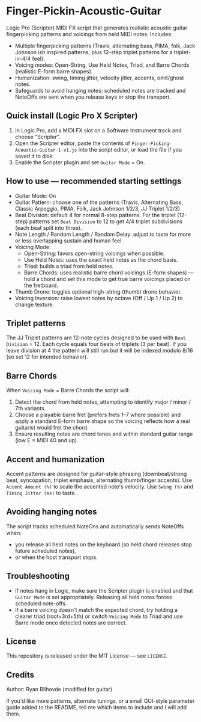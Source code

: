 Finger-Pickin-Acoustic-Guitar
================================

Logic Pro (Scripter) MIDI FX script that generates realistic acoustic guitar
fingerpicking patterns and voicings from held MIDI notes. Includes:

- Multiple fingerpicking patterns (Travis, alternating bass, PIMA, folk, Jack Johnson ish
	inspired patterns, plus 12-step triplet patterns for a triplet-in-4/4 feel).
- Voicing modes: Open-String, Use Held Notes, Triad, and Barre Chords (realistic
	E-form barre shapes).
- Humanization: swing, timing jitter, velocity jitter, accents, omit/ghost notes.
- Safeguards to avoid hanging notes: scheduled notes are tracked and NoteOffs are
	sent when you release keys or stop the transport.

Quick install (Logic Pro X Scripter)
----------------------------------
1. In Logic Pro, add a MIDI FX slot on a Software Instrument track and choose
	 "Scripter".
2. Open the Scripter editor, paste the contents of `Finger-Picking-Acoustic-Guitar-1-v1.js`
	 into the script editor, or load the file if you saved it to disk.
3. Enable the Scripter plugin and set `Guitar Mode` = On.

How to use — recommended starting settings
-----------------------------------------
- Guitar Mode: On
- Guitar Pattern: choose one of the patterns (Travis, Alternating Bass, Classic Arpeggio, PIMA, Folk, Jack Johnson 1/2/3, JJ Triplet 1/2/3)
- Beat Division: default 4 for normal 8-step patterns. For the triplet (12-step) patterns
	set `Beat Division` to 12 to get 4/4 triplet subdivisions (each beat split into three).
- Note Length / Random Length / Random Delay: adjust to taste for more or less overlapping
	sustain and human feel.
- Voicing Mode:
	- Open-String: favors open-string voicings when possible.
	- Use Held Notes: uses the exact held notes as the chord basis.
	- Triad: builds a triad from held notes.
	- Barre Chords: uses realistic barre chord voicings (E-form shapes) — hold a chord and
		set this mode to get true barre voicings placed on the fretboard.
- Thumb Drone: toggles optional high-string (thumb) drone behavior.
- Voicing Inversion: raise lowest notes by octave (Off / Up 1 / Up 2) to change texture.

Triplet patterns
-----------------
The JJ Triplet patterns are 12-note cycles designed to be used with `Beat Division` = 12.
Each cycle equals four beats of triplets (3 per beat). If you leave division at 4 the pattern
will still run but it will be indexed modulo 8/16 (so set 12 for intended behavior).

Barre Chords
------------
When `Voicing Mode` = Barre Chords the script will:

1. Detect the chord from held notes, attempting to identify major / minor / 7th variants.
2. Choose a playable barre fret (prefers frets 1–7 where possible) and apply a standard
	 E-form barre shape so the voicing reflects how a real guitarist would fret the chord.
3. Ensure resulting notes are chord tones and within standard guitar range (low E = MIDI 40 and up).

Accent and humanization
-----------------------
Accent patterns are designed for guitar-style phrasing (downbeat/strong beat, syncopation,
triplet emphasis, alternating thumb/finger accents). Use `Accent Amount (%)` to scale the
accented note's velocity. Use `Swing (%)` and `Timing Jitter (ms)` to taste.

Avoiding hanging notes
----------------------
The script tracks scheduled NoteOns and automatically sends NoteOffs when:
- you release all held notes on the keyboard (so held chord releases stop future scheduled notes),
- or when the host transport stops.

Troubleshooting
---------------
- If notes hang in Logic, make sure the Scripter plugin is enabled and that `Guitar Mode` is set
	appropriately. Releasing all held notes forces scheduled note-offs.
- If a barre voicing doesn't match the expected chord, try holding a clearer triad (root+3rd+5th)
	or switch `Voicing Mode` to Triad and use Barre mode once detected notes are correct.

License
-------
This repository is released under the MIT License — see `LICENSE`.

Credits
-------
Author: Ryan Blihovde (modified for guitar)

If you'd like more patterns, alternate tunings, or a small GUI-style parameter guide added
to the README, tell me which items to include and I will add them.
